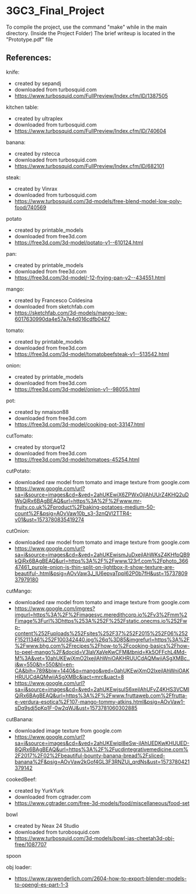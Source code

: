 # 3GC3_Final_Project

To compile the project, use the command "make" while in the main directory. (Inside the Project Folder)
The brief writeup is located in the "Prototype.pdf" file


## References: 
knife: 
 - created by sepandj
 - downloaded from turbosquid.com
 - https://www.turbosquid.com/FullPreview/Index.cfm/ID/1387505
 

kitchen table:
- created by ultraplex
- downloaded from turbosquid.com 
- https://www.turbosquid.com/FullPreview/Index.cfm/ID/740604
 
 
banana:
- created by rstecca
- downloaded from turbosquid.com
- https://www.turbosquid.com/FullPreview/Index.cfm/ID/682101
 
 
steak: 
- created by Vinrax 
- downloaded from turbosquid.com 
- https://www.turbosquid.com/3d-models/free-blend-model-low-poly-food/740569
 
 
 
potato 
- created by printable_models 
- downloaded from free3d.com 
- https://free3d.com/3d-model/potato-v1--610124.html


pan:
- created by printable_models
- downloaded from free3d.com
- https://free3d.com/3d-model/-12-frying-pan-v2--434551.html



mango: 
- created by Francesco Coldesina
- downloaded from sketchfab.com
- https://sketchfab.com/3d-models/mango-low-6017630990da4e57a7e4d016cdfb0427


tomato: 
- created by printable_models
- downloaded from free3d.com
- https://free3d.com/3d-model/tomatobeefsteak-v1--513542.html


onion: 
- created by printable_models
- downloaded from free3d.com
- https://free3d.com/3d-model/onion-v1--98055.html


pot: 
- created by nmaison88
- downloaded from free3d.com
- https://free3d.com/3d-model/cooking-pot-33147.html


cutTomato: 
- created by storque12
- downloaded from free3d.com
- https://free3d.com/3d-model/tomatoes-45254.html


cutPotato: 
- downloaded raw model from tomato and image texture from google.com 
- https://www.google.com/url?sa=i&source=images&cd=&ved=2ahUKEwiX6ZPWxOjlAhUUrZ4KHQ2uDWsQjRx6BAgBEAQ&url=https%3A%2F%2Fwww.mr-fruity.co.uk%2Fproduct%2Fbaking-potatoes-medium-50-count%2F&psig=AOvVaw10b_s3-3znQVl2TTR4-v01&ust=1573780835419274



cutOnion: 
- downloaded raw model from tomato and image texture from google.com 
- https://www.google.com/url?sa=i&source=images&cd=&ved=2ahUKEwismJuDxejlAhWKsZ4KHfpQB9kQjRx6BAgBEAQ&url=https%3A%2F%2Fwww.123rf.com%2Fphoto_36647461_purple-onion-is-thin-split-on-lightbox-it-show-texture-are-beautiful-.html&psig=AOvVaw3J_lU6epvaTppI62P0b7fH&ust=1573780937979180


cutMango: 
- downloaded raw model from tomato and image texture from google.com 
- https://www.google.com/imgres?imgurl=https%3A%2F%2Fimagesvc.meredithcorp.io%2Fv3%2Fmm%2Fimage%3Furl%3Dhttps%253A%252F%252Fstatic.onecms.io%252Fwp-content%252Fuploads%252Fsites%252F37%252F2015%252F06%252F15211346%252F100342440.jpg%26q%3D85&imgrefurl=https%3A%2F%2Fwww.bhg.com%2Frecipes%2Fhow-to%2Fcooking-basics%2Fhow-to-peel-mango%2F&docid=V3laVXaVeKwCFM&tbnid=Kk5OFFchL4Md-M%3A&vet=10ahUKEwjXmO2IxejlAhWniOAKHRUUCdAQMwiiASgXMBc..i&w=550&h=550&hl=en-CA&bih=789&biw=1440&q=mango&ved=0ahUKEwjXmO2IxejlAhWniOAKHRUUCdAQMwiiASgXMBc&iact=mrc&uact=8
- https://www.google.com/url?sa=i&source=images&cd=&ved=2ahUKEwjsuIS6xejlAhUFvZ4KHS3VCMIQjRx6BAgBEAQ&url=https%3A%2F%2Fwww.fruttaweb.com%2Ffrutta-e-verdura-esotica%2F107-mango-tommy-atkins.html&psig=AOvVaw1-sDq9sdj5pKp1F-0w2qWJ&ust=1573781060302885

cutBanana: 
- downloaded image texture from google.com
- https://www.google.com/url?sa=i&source=images&cd=&ved=2ahUKEwipl8eSw-jlAhUEDKwKHUUED-8QjRx6BAgBEAQ&url=https%3A%2F%2Fucdintegrativemedicine.com%2F2017%2F02%2Fbeautiful-bounty-banana-bread%2Fsliced-banana%2F&psig=AOvVaw2kGof4GL3F3RNZUj_qrdNs&ust=1573780421379142

cookedBeef: 
- created by YurkYurk
- downloaded from cgtrader.com
- https://www.cgtrader.com/free-3d-models/food/miscellaneous/food-set

bowl 
- created by Neax 24 Studio 
- downloaded from turobosquid.com 
- https://www.turbosquid.com/3d-models/bowl-jas-cheetah3d-obj-free/1087707

spoon 



obj loader:
- https://www.raywenderlich.com/2604-how-to-export-blender-models-to-opengl-es-part-1-3
